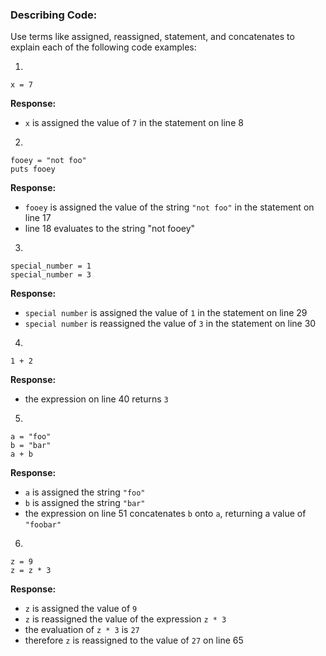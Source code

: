 ### Describing Code:

Use terms like assigned, reassigned, statement, and concatenates to explain each of the following code examples:

1)

```
x = 7
```

**Response:**
* `x` is assigned the value of `7` in the statement on line 8

2)

```
fooey = "not foo"
puts fooey
```

**Response:**
* `fooey` is assigned the value of the string `"not foo"` in the statement on line 17
* line 18 evaluates to the string "not fooey"


3)

```
special_number = 1
special_number = 3
```

**Response:**
* `special number` is assigned the value of `1` in the statement on line 29
* `special number` is reassigned the value of `3` in the statement on line 30

4)

```
1 + 2
```
**Response:**
* the expression on line 40 returns `3`


5)

```
a = "foo"
b = "bar"
a + b

```

**Response:**
* `a` is assigned the string `"foo"`
* `b` is assigned the string `"bar"`
* the expression on line 51 concatenates `b` onto `a`, returning a value of `"foobar"`


6)

```
z = 9
z = z * 3
```

**Response:**
* `z` is assigned the value of `9`
* `z` is reassigned the value of the expression `z * 3`
*  the evaluation of `z * 3` is `27`
* therefore `z` is reassigned to the value of `27` on line 65
